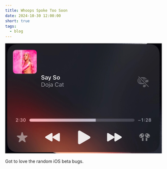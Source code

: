 ```yaml
---
title: Whoops Spoke Too Soon
date: 2024-10-30 12:00:00
short: true
tags:
  - blog
---
```


![A screenshot showing a premature celebration](/2024/10/30/whoops-spoke-too-soon/whoopsSpokeTooSoon.jpg)

Got to love the random iOS beta bugs.
